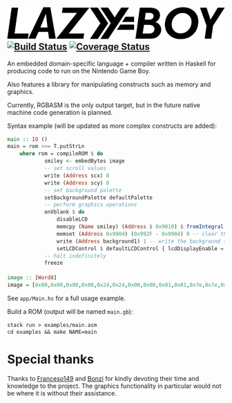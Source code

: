 ![LAZYBOY](meta/logo.png)
[![Build Status](https://travis-ci.org/ix/lazyboy.svg?branch=master)](https://travis-ci.org/ix/lazyboy)
[![Coverage Status](https://coveralls.io/repos/github/ix/lazyboy/badge.svg?branch=master)](https://coveralls.io/github/ix/lazyboy?branch=master)
---

An embedded domain-specific language + compiler written in Haskell for producing code to run on the Nintendo Game Boy.

Also features a library for manipulating constructs such as memory and graphics.

Currently, RGBASM is the only output target, but in the future native machine code generation is planned.

Syntax example (will be updated as more complex constructs are added):
```haskell
main :: IO ()
main = rom >>= T.putStrLn
    where rom = compileROM $ do
            smiley <- embedBytes image
            -- set scroll values
            write (Address scx) 0
            write (Address scy) 0
            -- set background palette
            setBackgroundPalette defaultPalette
            -- perform graphics operations
            onVblank $ do
                disableLCD
                memcpy (Name smiley) (Address $ 0x9010) $ fromIntegral $ length image
                memset (Address 0x9904) (0x992F - 0x9904) 0 -- clear the background tilemap
                write (Address background1) 1 -- write the background tile data
                setLCDControl $ defaultLCDControl { lcdDisplayEnable = True, lcdBackgroundEnable = True }
            -- halt indefinitely
            freeze

image :: [Word8]
image = [0x00,0x00,0x00,0x00,0x24,0x24,0x00,0x00,0x81,0x81,0x7e,0x7e,0x00,0x00,0x00,0x00]
```

See `app/Main.hs` for a full usage example.

Build a ROM (output will be named `main.gb`):
```
stack run > examples/main.asm
cd examples && make NAME=main
```

# Special thanks
Thanks to [Franceso149](https://github.com/Francesco149) and [Bonzi](https://github.com/bnzis) for kindly devoting their time and knowledge to the project. The graphics functionality in particular would not be where it is without their assistance.